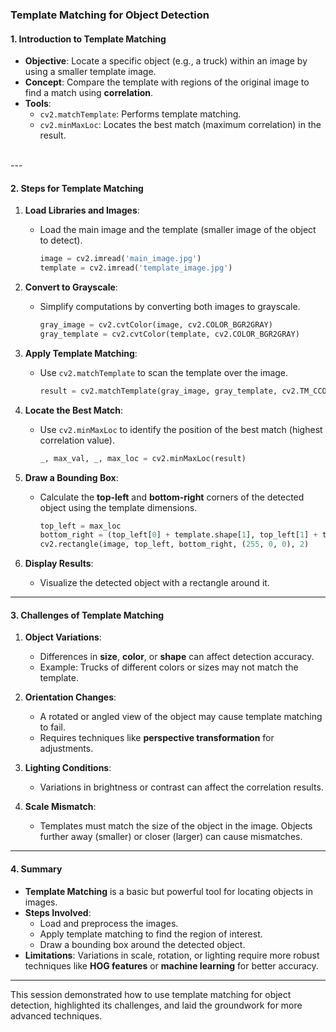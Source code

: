 ### **Template Matching for Object Detection**

#### **1. Introduction to Template Matching**
   - **Objective**: Locate a specific object (e.g., a truck) within an image by using a smaller template image.
   - **Concept**: Compare the template with regions of the original image to find a match using **correlation**.
   - **Tools**: 
     - `cv2.matchTemplate`: Performs template matching.
     - `cv2.minMaxLoc`: Locates the best match (maximum correlation) in the result.
<br>
---

#### **2. Steps for Template Matching**
1. **Load Libraries and Images**:
   - Load the main image and the template (smaller image of the object to detect).
     ```python
     image = cv2.imread('main_image.jpg')
     template = cv2.imread('template_image.jpg')
     ```

2. **Convert to Grayscale**:
   - Simplify computations by converting both images to grayscale.
     ```python
     gray_image = cv2.cvtColor(image, cv2.COLOR_BGR2GRAY)
     gray_template = cv2.cvtColor(template, cv2.COLOR_BGR2GRAY)
     ```

3. **Apply Template Matching**:
   - Use `cv2.matchTemplate` to scan the template over the image.
     ```python
     result = cv2.matchTemplate(gray_image, gray_template, cv2.TM_CCOEFF_NORMED)
     ```

4. **Locate the Best Match**:
   - Use `cv2.minMaxLoc` to identify the position of the best match (highest correlation value).
     ```python
     _, max_val, _, max_loc = cv2.minMaxLoc(result)
     ```

5. **Draw a Bounding Box**:
   - Calculate the **top-left** and **bottom-right** corners of the detected object using the template dimensions.
     ```python
     top_left = max_loc
     bottom_right = (top_left[0] + template.shape[1], top_left[1] + template.shape[0])
     cv2.rectangle(image, top_left, bottom_right, (255, 0, 0), 2)
     ```

6. **Display Results**:
   - Visualize the detected object with a rectangle around it.

---

#### **3. Challenges of Template Matching**
1. **Object Variations**:
   - Differences in **size**, **color**, or **shape** can affect detection accuracy.
   - Example: Trucks of different colors or sizes may not match the template.

2. **Orientation Changes**:
   - A rotated or angled view of the object may cause template matching to fail.
   - Requires techniques like **perspective transformation** for adjustments.

3. **Lighting Conditions**:
   - Variations in brightness or contrast can affect the correlation results.

4. **Scale Mismatch**:
   - Templates must match the size of the object in the image. Objects further away (smaller) or closer (larger) can cause mismatches.

---

#### **4. Summary**
- **Template Matching** is a basic but powerful tool for locating objects in images.
- **Steps Involved**:
  - Load and preprocess the images.
  - Apply template matching to find the region of interest.
  - Draw a bounding box around the detected object.
- **Limitations**: Variations in scale, rotation, or lighting require more robust techniques like **HOG features** or **machine learning** for better accuracy.

--- 

This session demonstrated how to use template matching for object detection, highlighted its challenges, and laid the groundwork for more advanced techniques.
